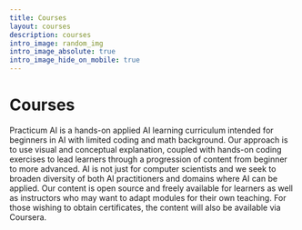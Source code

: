 ```yaml
---
title: Courses
layout: courses
description: courses
intro_image: random_img
intro_image_absolute: true
intro_image_hide_on_mobile: true
---
```


# Courses

Practicum AI is a hands-on applied AI learning curriculum intended for beginners in AI with limited coding and math background. Our approach is to use visual and conceptual explanation, coupled with hands-on coding exercises to lead learners through a progression of content from beginner to more advanced. AI is not just for computer scientists and we seek to broaden diversity of both AI practitioners and domains where AI can be applied. Our content is open source and freely available for learners as well as instructors who may want to adapt modules for their own teaching. For those wishing to obtain certificates, the content will also be available via Coursera. 